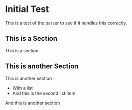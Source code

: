 # Initial Test

This is a test of the parser to see if it handles this correctly.

## This is a Section

This is a section

## This is another Section

This is another section

- With a list
- And this is the second list item

And this is another section